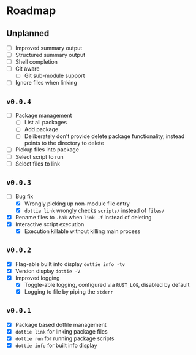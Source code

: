 # Roadmap

## Unplanned

- [ ] Improved summary output
- [ ] Structured summary output
- [ ] Shell completion
- [ ] Git aware
  - [ ] Git sub-module support
- [ ] Ignore files when linking

## `v0.0.4`

- [ ] Package management
  - [ ] List all packages
  - [ ] Add package
  - [ ] Deliberately don't provide delete package functionality, instead points
        to the directory to delete
- [ ] Pickup files into package
- [ ] Select script to run
- [ ] Select files to link

## `v0.0.3`

- [ ] Bug fix
  - [x] Wrongly picking up non-module file entry
  - [x] `dottie link` wrongly checks `scripts/` instead of `files/`
- [x] Rename files to `.bak` when `link -f` instead of deleting
- [x] Interactive script execution
  - [x] Execution killable without killing main process

## `v0.0.2`

- [x] Flag-able built info display `dottie info -tv`
- [x] Version display `dottie -V`
- [x] Improved logging
  - [x] Toggle-able logging, configured via `RUST_LOG`, disabled by default
  - [x] Logging to file by piping the `stderr`

## `v0.0.1`

- [x] Package based dotfile management
- [x] `dottie link` for linking package files
- [x] `dottie run` for running package scripts
- [x] `dottie info` for built info display
